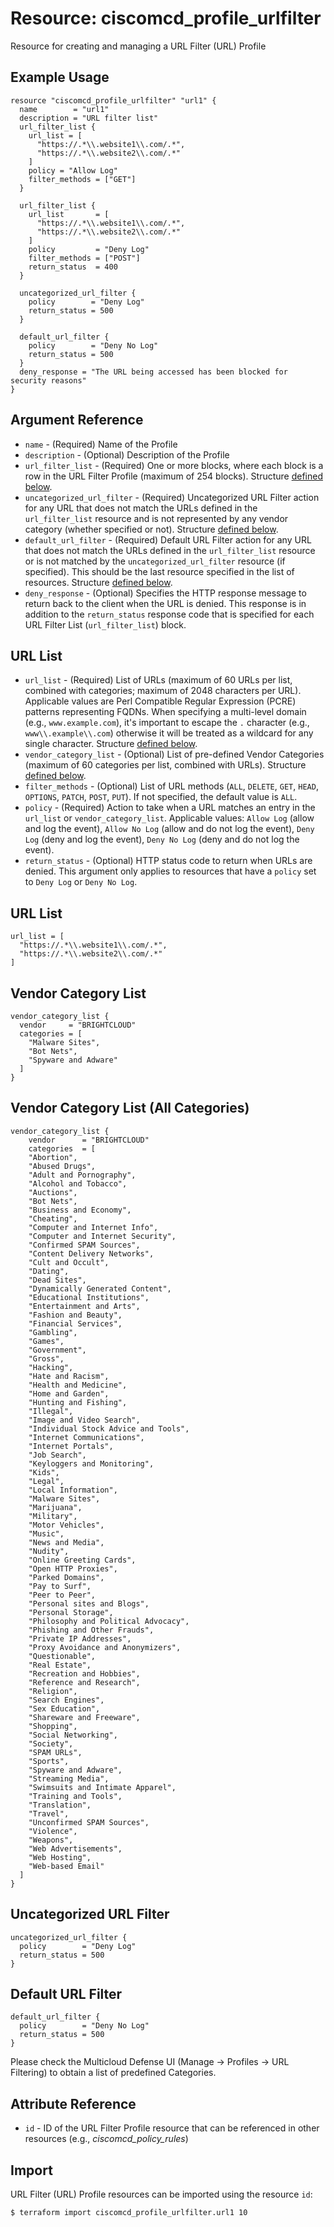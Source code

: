# Resource: ciscomcd_profile_urlfilter
Resource for creating and managing a URL Filter (URL) Profile

## Example Usage
```hcl
resource "ciscomcd_profile_urlfilter" "url1" {
  name        = "url1"
  description = "URL filter list"
  url_filter_list {
    url_list = [
      "https://.*\\.website1\\.com/.*",
      "https://.*\\.website2\\.com/.*"
    ]
    policy = "Allow Log"
    filter_methods = ["GET"]
  }
  
  url_filter_list {
    url_list       = [
      "https://.*\\.website1\\.com/.*",
      "https://.*\\.website2\\.com/.*" 
    ]
    policy         = "Deny Log"
    filter_methods = ["POST"]
    return_status  = 400
  }
  
  uncategorized_url_filter {
    policy        = "Deny Log"
    return_status = 500
  }
  
  default_url_filter {
    policy        = "Deny No Log"
    return_status = 500
  }
  deny_response = "The URL being accessed has been blocked for security reasons"
}
```

## Argument Reference
* `name` - (Required) Name of the Profile
* `description` - (Optional) Description of the Profile
* `url_filter_list` - (Required) One or more blocks, where each block is a row in the URL Filter Profile (maximum of 254 blocks). Structure [defined below](#url-list).
* `uncategorized_url_filter` - (Required) Uncategorized URL Filter action for any URL that does not match the URLs defined in the `url_filter_list` resource and is not represented by any vendor category (whether specified or not).  Structure [defined below](#uncategorized-url-filter).
* `default_url_filter` - (Required) Default URL Filter action for any URL that does not match the URLs defined in the `url_filter_list` resource or is not matched by the `uncategorized_url_filter` resource (if specified).  This should be the last resource specified in the list of resources. Structure [defined below](#default-url-filter).
* `deny_response` - (Optional) Specifies the HTTP response message to return back to the client when the URL is denied. This response is in addition to the `return_status` response code that is specified for each URL Filter List (`url_filter_list`) block.

## URL List
* `url_list` - (Required) List of URLs (maximum of 60 URLs per list, combined with categories; maximum of 2048 characters per URL). Applicable values are Perl Compatible Regular Expression (PCRE) patterns representing FQDNs.  When specifying a multi-level domain (e.g., `www.example.com`), it's important to escape the `.` character (e.g., `www\\.example\\.com`) otherwise it will be treated as a wildcard for any single character.  Structure [defined below](#url-list).
* `vendor_category_list` - (Optional) List of pre-defined Vendor Categories (maximum of 60 categories per list, combined with URLs).  Structure [defined below](#vendor-category-list). 
* `filter_methods` - (Optional) List of URL methods (`ALL`, `DELETE`, `GET`, `HEAD`, `OPTIONS`, `PATCH`, `POST`, `PUT`). If not specified, the default value is `ALL`.
* `policy` - (Required) Action to take when a URL matches an entry in the `url_list` or `vendor_category_list`.  Applicable values: `Allow Log` (allow and log the event), `Allow No Log` (allow and do not log the event), `Deny Log` (deny and log the event), `Deny No Log` (deny and do not log the event).
* `return_status` - (Optional) HTTP status code to return when URLs are denied.  This argument only applies to resources that have a `policy` set to `Deny Log` or `Deny No Log`.

## URL List
```hcl
url_list = [
  "https://.*\\.website1\\.com/.*",
  "https://.*\\.website2\\.com/.*"
]
```

## Vendor Category List
```hcl
vendor_category_list {
  vendor     = "BRIGHTCLOUD"
  categories = [
    "Malware Sites",
    "Bot Nets",
    "Spyware and Adware"
  ]
}
```

## Vendor Category List (All Categories)
```hcl
vendor_category_list {
	vendor      = "BRIGHTCLOUD"
	categories  = [
    "Abortion",
    "Abused Drugs",
    "Adult and Pornography",
    "Alcohol and Tobacco",
    "Auctions",
    "Bot Nets",
    "Business and Economy",
    "Cheating",
    "Computer and Internet Info",
    "Computer and Internet Security",
    "Confirmed SPAM Sources",
    "Content Delivery Networks",
    "Cult and Occult",
    "Dating",
    "Dead Sites",
    "Dynamically Generated Content",
    "Educational Institutions",
    "Entertainment and Arts",
    "Fashion and Beauty",
    "Financial Services",
    "Gambling",
    "Games",
    "Government",
    "Gross",
    "Hacking",
    "Hate and Racism",
    "Health and Medicine",
    "Home and Garden",
    "Hunting and Fishing",
    "Illegal",
    "Image and Video Search",
    "Individual Stock Advice and Tools",
    "Internet Communications",
    "Internet Portals",
    "Job Search",
    "Keyloggers and Monitoring",
    "Kids",
    "Legal",
    "Local Information",
    "Malware Sites",
    "Marijuana",
    "Military",
    "Motor Vehicles",
    "Music",
    "News and Media",
    "Nudity",
    "Online Greeting Cards",
    "Open HTTP Proxies",
    "Parked Domains",
    "Pay to Surf",
    "Peer to Peer",
    "Personal sites and Blogs",
    "Personal Storage",
    "Philosophy and Political Advocacy",
    "Phishing and Other Frauds",
    "Private IP Addresses",
    "Proxy Avoidance and Anonymizers",
    "Questionable",
    "Real Estate",
    "Recreation and Hobbies",
    "Reference and Research",
    "Religion",
    "Search Engines",
    "Sex Education",
    "Shareware and Freeware",
    "Shopping",
    "Social Networking",
    "Society",
    "SPAM URLs",
    "Sports",
    "Spyware and Adware",
    "Streaming Media",
    "Swimsuits and Intimate Apparel",
    "Training and Tools",
    "Translation",
    "Travel",
    "Unconfirmed SPAM Sources",
    "Violence",
    "Weapons",
    "Web Advertisements",
    "Web Hosting",
    "Web-based Email"
  ]
}
```

## Uncategorized URL Filter
```hcl
uncategorized_url_filter {
  policy        = "Deny Log"
  return_status = 500
}
```

## Default URL Filter
```hcl
default_url_filter {
  policy        = "Deny No Log"
  return_status = 500
}
```

Please check the Multicloud Defense UI (Manage -> Profiles -> URL Filtering) to obtain a list of predefined Categories.

## Attribute Reference
* `id` - ID of the URL Filter Profile resource that can be referenced in other resources (e.g., *ciscomcd_policy_rules*)

## Import
URL Filter (URL) Profile resources can be imported using the resource `id`:

```hcl
$ terraform import ciscomcd_profile_urlfilter.url1 10
```